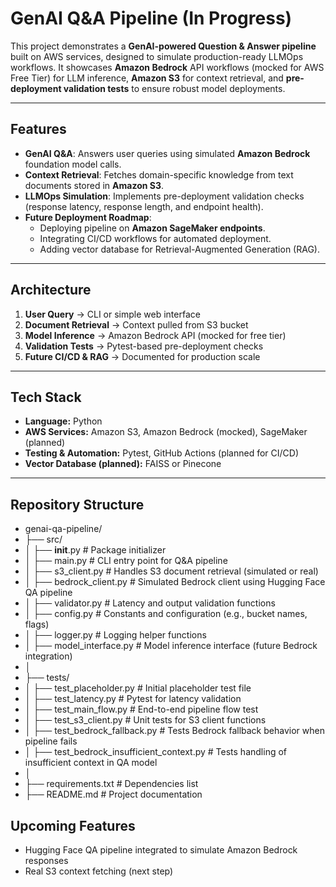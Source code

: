 # GenAI Q&A Pipeline (In Progress)

This project demonstrates a **GenAI-powered Question & Answer pipeline** built on AWS services, designed to simulate production-ready LLMOps workflows. It showcases **Amazon Bedrock** API workflows (mocked for AWS Free Tier) for LLM inference, **Amazon S3** for context retrieval, and **pre-deployment validation tests** to ensure robust model deployments.

---

## Features
- **GenAI Q&A**: Answers user queries using simulated **Amazon Bedrock** foundation model calls.
- **Context Retrieval**: Fetches domain-specific knowledge from text documents stored in **Amazon S3**.
- **LLMOps Simulation**: Implements pre-deployment validation checks (response latency, response length, and endpoint health).
- **Future Deployment Roadmap**:
  - Deploying pipeline on **Amazon SageMaker endpoints**.
  - Integrating CI/CD workflows for automated deployment.
  - Adding vector database for Retrieval-Augmented Generation (RAG).

---

## Architecture
1. **User Query** → CLI or simple web interface
2. **Document Retrieval** → Context pulled from S3 bucket
3. **Model Inference** → Amazon Bedrock API (mocked for free tier)
4. **Validation Tests** → Pytest-based pre-deployment checks
5. **Future CI/CD & RAG** → Documented for production scale

---

## Tech Stack
- **Language:** Python
- **AWS Services:** Amazon S3, Amazon Bedrock (mocked), SageMaker (planned)
- **Testing & Automation:** Pytest, GitHub Actions (planned for CI/CD)
- **Vector Database (planned):** FAISS or Pinecone

---

## Repository Structure
- genai-qa-pipeline/
- ├── src/  
- │   ├── __init__.py              # Package initializer  
- │   ├── main.py                  # CLI entry point for Q&A pipeline  
- │   ├── s3_client.py             # Handles S3 document retrieval (simulated or real)  
- │   ├── bedrock_client.py        # Simulated Bedrock client using Hugging Face QA pipeline  
- │   ├── validator.py             # Latency and output validation functions  
- │   ├── config.py                # Constants and configuration (e.g., bucket names, flags)  
- │   ├── logger.py                # Logging helper functions  
- │   ├── model_interface.py       # Model inference interface (future Bedrock integration)  
- │
- ├── tests/  
- │   ├── test_placeholder.py              # Initial placeholder test file  
- │   ├── test_latency.py                  # Pytest for latency validation  
- │   ├── test_main_flow.py                # End-to-end pipeline flow test  
- │   ├── test_s3_client.py                # Unit tests for S3 client functions  
- │   ├── test_bedrock_fallback.py         # Tests Bedrock fallback behavior when pipeline fails  
- │   ├── test_bedrock_insufficient_context.py  # Tests handling of insufficient context in QA model  
- │
- ├── requirements.txt            # Dependencies list  
- ├── README.md                   # Project documentation  



## Upcoming Features
- Hugging Face QA pipeline integrated to simulate Amazon Bedrock responses
- Real S3 context fetching (next step)

